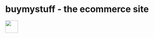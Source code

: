 # buymystuff - the ecommerce site

<img src="https://giphy.com/gifs/26FfhWckZ6ic5pTYk/html5" width="40" height="40" />
